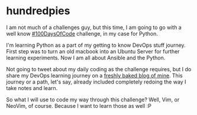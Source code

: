 # hundredpies

I am not much of a challenges guy, but this time, I am going to go with a 
well know [#100DaysOfCode](https://www.100daysofcode.com) challenge, in my case for Python.

I'm learning Python as a part of my getting to know DevOps stuff journey. First step was to 
turn an old macbook into an Ubuntu Server for further learning experiments. Now I am all about 
Ansible and the Python.

Not going to tweet about my daily coding as the challenge requires, but I do share my DevOps 
learning journey on a [freshly baked blog of mine](https://charamza.substack.com). This journey 
or a path, let's say, already included completely redoing the way I take notes and learn.

So what I will use to code my way through this challenge? Well, Vim, or NeoVim, of course. Because I want 
to learn those as well :P
